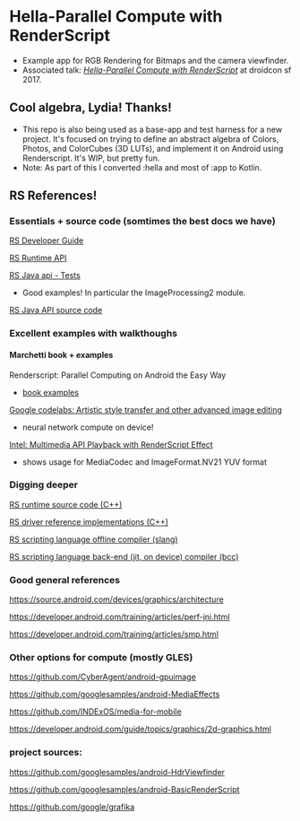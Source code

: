 # Hella-Parallel Compute with RenderScript
- Example app for RGB Rendering for Bitmaps and the camera viewfinder.
- Associated talk: [_Hella-Parallel Compute with RenderScript_](https://youtu.be/eebG8SMYD20) at droidcon sf 2017.

## Cool algebra, Lydia! Thanks!
- This repo is also being used as a base-app and test harness for a new project. It's focused on trying to define an abstract algebra of Colors, Photos, and ColorCubes (3D LUTs), and implement it on Android using Renderscript. It's WIP, but pretty fun.
- Note: As part of this I converted :hella and most of :app to Kotlin.

## RS References!
### Essentials + source code (somtimes the best docs we have)
[RS Developer Guide](https://developer.android.com/guide/topics/renderscript/compute.html)

[RS Runtime API](https://developer.android.com/guide/topics/renderscript/reference/overview.html)

[RS Java api - Tests](https://android.googlesource.com/platform/frameworks/rs/+/master/tests/java_api)
- Good examples! In particular the ImageProcessing2 module.

[RS Java API source code](https://android.googlesource.com/platform/frameworks/base/+/master/rs/java/android/renderscript)

### Excellent examples with walkthoughs
#### Marchetti book + examples
Renderscript: Parallel Computing on Android the Easy Way
- [book examples](https://bitbucket.org/cmaster11/rsbookexamples)

[Google codelabs: Artistic style transfer and other advanced image editing](https://codelabs.developers.google.com/codelabs/android-style-transfer/index.html)
- neural network compute on device!

[Intel: Multimedia API Playback with RenderScript Effect](https://software.intel.com/en-us/articles/google-android-multimedia-api-playback-with-renderscript-effect)
- shows usage for MediaCodec and ImageFormat.NV21 YUV format

### Digging deeper
[RS runtime source code (C++)](https://android.googlesource.com/platform/frameworks/rs/+/master)

[RS driver reference implementations (C++)](https://android.googlesource.com/platform/frameworks/rs/+/master/cpu_ref/)

[RS scripting language offline compiler (slang)](https://android.googlesource.com/platform/frameworks/compile/slang/)

[RS scripting language back-end (jit, on device) compiler (bcc)](https://android.googlesource.com/platform/frameworks/compile/libbcc/+/master)

### Good general references
https://source.android.com/devices/graphics/architecture

https://developer.android.com/training/articles/perf-jni.html

https://developer.android.com/training/articles/smp.html

### Other options for compute (mostly GLES)
https://github.com/CyberAgent/android-gpuimage

https://github.com/googlesamples/android-MediaEffects

https://github.com/INDExOS/media-for-mobile

https://developer.android.com/guide/topics/graphics/2d-graphics.html

### project sources:
https://github.com/googlesamples/android-HdrViewfinder

https://github.com/googlesamples/android-BasicRenderScript

https://github.com/google/grafika
